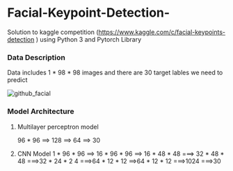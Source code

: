 # Facial-Keypoint-Detection-
Solution to kaggle competition (https://www.kaggle.com/c/facial-keypoints-detection ) using Python 3 and Pytorch Library 

### Data Description

Data includes  1 * 98 * 98 images and there are 30 target lables we need to predict

![github_facial](https://user-images.githubusercontent.com/51395380/59057075-328ced00-88b7-11e9-8dc2-5b573d2d3fcd.PNG)

### Model Architecture

1) Multilayer perceptron model

    96 * 96 ==> 128 ==> 64 ==> 30
    
2) CNN Model
  1 * 96 * 96  ==> 16 * 96 * 96 ==> 16 * 48 * 48 ===> 32 * 48 * 48 ===>32 * 24 * 2 4 ===>64 *  12 * 12   ==>64 * 12 * 12 ===>1024 ===>30


